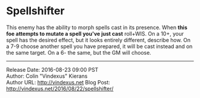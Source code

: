 # Spellshifter
This enemy has the ability to morph spells cast in its presence. When **this foe attempts to mutate a spell you've just cast** roll+WIS. On a 10+, your spell has the desired effect, but it looks entirely different, describe how. On a 7-9 choose another spell you have prepared, it will be cast instead and on the same target. On a 6- the same, but the GM will choose.

---
Release Date: 2016-08-23 09:00 PST  
Author: Colin "Vindexus" Kierans  
Author URL: http://vindexus.net
Blog Post: http://vindexus.net/2016/08/22/spellshifter/